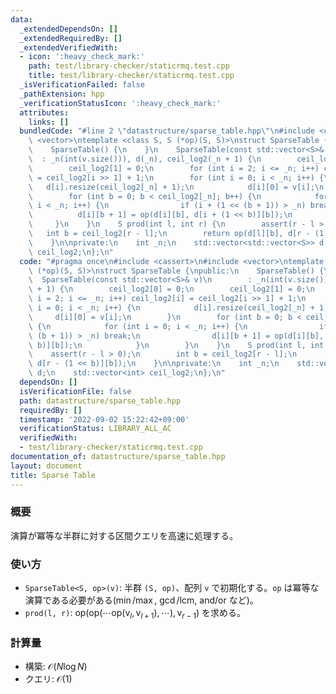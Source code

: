 ```yaml
---
data:
  _extendedDependsOn: []
  _extendedRequiredBy: []
  _extendedVerifiedWith:
  - icon: ':heavy_check_mark:'
    path: test/library-checker/staticrmq.test.cpp
    title: test/library-checker/staticrmq.test.cpp
  _isVerificationFailed: false
  _pathExtension: hpp
  _verificationStatusIcon: ':heavy_check_mark:'
  attributes:
    links: []
  bundledCode: "#line 2 \"datastructure/sparse_table.hpp\"\n#include <cassert>\n#include\
    \ <vector>\ntemplate <class S, S (*op)(S, S)>\nstruct SparseTable {\npublic:\n\
    \    SparseTable() {\n    }\n    SparseTable(const std::vector<S>& v)\n      \
    \  : _n(int(v.size())), d(_n), ceil_log2(_n + 1) {\n        ceil_log2[0] = 0;\n\
    \        ceil_log2[1] = 0;\n        for (int i = 2; i <= _n; i++) ceil_log2[i]\
    \ = ceil_log2[i >> 1] + 1;\n        for (int i = 0; i < _n; i++) {\n         \
    \   d[i].resize(ceil_log2[_n] + 1);\n            d[i][0] = v[i];\n        }\n\
    \        for (int b = 0; b < ceil_log2[_n]; b++) {\n            for (int i = 0;\
    \ i < _n; i++) {\n                if (i + (1 << (b + 1)) > _n) break;\n      \
    \          d[i][b + 1] = op(d[i][b], d[i + (1 << b)][b]);\n            }\n   \
    \     }\n    }\n    S prod(int l, int r) {\n        assert(r - l > 0);\n     \
    \   int b = ceil_log2[r - l];\n        return op(d[l][b], d[r - (1 << b)][b]);\n\
    \    }\n\nprivate:\n    int _n;\n    std::vector<std::vector<S>> d;\n    std::vector<int>\
    \ ceil_log2;\n};\n"
  code: "#pragma once\n#include <cassert>\n#include <vector>\ntemplate <class S, S\
    \ (*op)(S, S)>\nstruct SparseTable {\npublic:\n    SparseTable() {\n    }\n  \
    \  SparseTable(const std::vector<S>& v)\n        : _n(int(v.size())), d(_n), ceil_log2(_n\
    \ + 1) {\n        ceil_log2[0] = 0;\n        ceil_log2[1] = 0;\n        for (int\
    \ i = 2; i <= _n; i++) ceil_log2[i] = ceil_log2[i >> 1] + 1;\n        for (int\
    \ i = 0; i < _n; i++) {\n            d[i].resize(ceil_log2[_n] + 1);\n       \
    \     d[i][0] = v[i];\n        }\n        for (int b = 0; b < ceil_log2[_n]; b++)\
    \ {\n            for (int i = 0; i < _n; i++) {\n                if (i + (1 <<\
    \ (b + 1)) > _n) break;\n                d[i][b + 1] = op(d[i][b], d[i + (1 <<\
    \ b)][b]);\n            }\n        }\n    }\n    S prod(int l, int r) {\n    \
    \    assert(r - l > 0);\n        int b = ceil_log2[r - l];\n        return op(d[l][b],\
    \ d[r - (1 << b)][b]);\n    }\n\nprivate:\n    int _n;\n    std::vector<std::vector<S>>\
    \ d;\n    std::vector<int> ceil_log2;\n};\n"
  dependsOn: []
  isVerificationFile: false
  path: datastructure/sparse_table.hpp
  requiredBy: []
  timestamp: '2022-09-02 15:22:42+09:00'
  verificationStatus: LIBRARY_ALL_AC
  verifiedWith:
  - test/library-checker/staticrmq.test.cpp
documentation_of: datastructure/sparse_table.hpp
layout: document
title: Sparse Table
---
```


### 概要
演算が冪等な半群に対する区間クエリを高速に処理する。
### 使い方
- `SparseTable<S, op>(v)`: 半群 `(S, op)`、配列 `v` で初期化する。`op` は冪等な演算である必要がある($\min / \max$, $\gcd / \mathrm{lcm}$, $\mathrm{and} / \mathrm{or}$ など)。
- `prod(l, r)`: $\mathrm{op} (\mathrm{op} (\cdots \mathrm{op} (\mathrm{v}_{l}, \mathrm{v}_{l+1}),\cdots ), \mathrm{v}_{r-1})$ を求める。
  
### 計算量
- 構築: $\mathcal O(N \log N)$
- クエリ: $\mathcal O(1)$